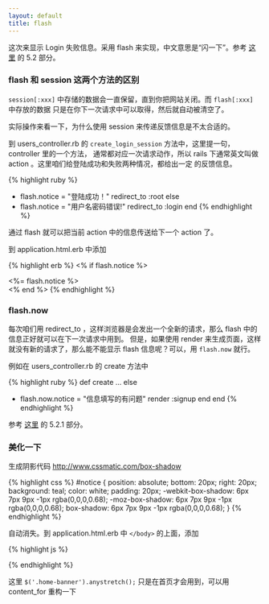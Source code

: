 ```yaml
---
layout: default
title: flash
---
```


这次来显示 Login 失败信息。采用 flash 来实现，中文意思是“闪一下”。参考 [这里](http://guides.rubyonrails.org/action_controller_overview.html) 的 5.2 部分。

<!--  给出真正美观实用的 css 和 js 效果 -->

### flash 和 session 这两个方法的区别

`session[:xxx]` 中存储的数据会一直保留，直到你把网站关闭。而 `flash[:xxx]` 中存放的数据
只是在你下一次请求中可以取得，然后就自动被清空了。

实际操作来看一下，为什么使用 session 来传递反馈信息是不太合适的。

到 users_controller.rb 的 `create_login_session` 方法中，这里提一句，controller 里的一个方法，
通常都对应一次请求动作，所以 rails 下通常英文叫做 action 。这里咱们给登陆成功和失败两种情况，都给出一定
的反馈信息。

{% highlight ruby %}
+ flash.notice = "登陆成功！"
  redirect_to :root
else
+ flash.notice = "用户名密码错误!"
  redirect_to :login
end
{% endhighlight %}

通过 flash 就可以把当前 action 中的信息传送给下一个 action 了。

到 application.html.erb 中添加

{% highlight erb %}
<% if flash.notice %>
  <div class="notice"><%= flash.notice %></div>
<% end %>
{% endhighlight %}

### flash.now

每次咱们用 redirect_to ，这样浏览器是会发出一个全新的请求，那么 flash 中的信息正好就可以在下一次请求中用到。
但是，如果使用 render 来生成页面，这样就没有新的请求了，那么能不能显示 flash 信息呢？可以，用 `flash.now` 就行。

例如在 users_controller.rb 的 create 方法中

{% highlight ruby %}
def create
...
  else
+   flash.now.notice = "信息填写的有问题"
    render :signup
  end
end
{% endhighlight %}

参考 [这里](http://guides.rubyonrails.org/action_controller_overview.html) 的 5.2.1 部分。


### 美化一下

生成阴影代码
http://www.cssmatic.com/box-shadow

{% highlight css %}
#notice {
  position: absolute;
  bottom: 20px;
  right: 20px;
  background: teal;
  color: white;
  padding: 20px;
  -webkit-box-shadow: 6px 7px 9px -1px rgba(0,0,0,0.68);
  -moz-box-shadow: 6px 7px 9px -1px rgba(0,0,0,0.68);
  box-shadow: 6px 7px 9px -1px rgba(0,0,0,0.68);
}
{% endhighlight %}

自动消失。到 application.html.erb 中 `</body>` 的上面，添加

{% highlight js %}
<script>
  $('.home-banner').anystretch();
  var hideNotice = function(){
      $(".notice").fadeOut("slow");
  }
  setTimeout(hideNotice, 4000);
</script>
{% endhighlight %}

这里 `$('.home-banner').anystretch();` 只是在首页才会用到，可以用 content_for 重构一下

